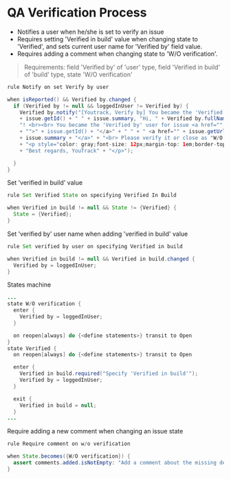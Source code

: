QA Verification Process
====================

*   Notifies a user when he/she is set to verify an issue
*   Requires setting 'Verified in build' value when changing state to 'Verified', and sets current user name for 'Verified by' field value.
*   Requires adding a comment when changing state to 'W/O verification'.
    
>Requirements:
>field 'Verified by' of 'user' type,
>field 'Verified in build' of 'build' type,
>state 'W/O verification'

```java
rule Notify on set Verify by user

when isReported() && Verified by.changed {
  if (Verified by != null && loggedInUser != Verified by) {
    Verified by.notify("[Youtrack, Verify by] You became the 'Verified by' user for issue "
    + issue.getId() + " " + issue.summary, "Hi, " + Verified by.fullName +
    "! <br><br> You became the 'Verified by' user for issue <a href="" + issue.getUrl()
    + "">" + issue.getId() + "</a>" + " " + " <a href="" + issue.getUrl() + "">"
    + issue.summary + "</a>" + "<br> Please verify it or close as "W/O verification".<br><br>"
    + "<p style="color: gray;font-size: 12px;margin-top: 1em;border-top: 1px solid #D4D5D6">"
    + "Best regards, YouTrack" + "</p>");

  }
}
```
Set 'verified in build' value
```java
rule Set Verified State on specifying Verified In Build

when Verified in build != null && State != {Verified} {
  State = {Verified};
}
```
Set 'verified by' user name when adding 'verified in build' value
```java
rule Set verified by user on specifying Verified in build

when Verified in build != null && Verified in build.changed {
  Verified by = loggedInUser;
}
```
States machine
```java
...
state W/O verification {
  enter {
    Verified by = loggedInUser;
  }

  on reopen[always] do {<define statements>} transit to Open
}
state Verified {
  on reopen[always] do {<define statements>} transit to Open

  enter {
    Verified in build.required("Specify 'Verified in build'");
    Verified by = loggedInUser;
  }

  exit {
    Verified in build = null;
  }
...
```
Require adding a new comment when changing an issue state
```java
rule Require comment on w/o verification

when State.becomes({W/O verification}) {
  assert comments.added.isNotEmpty: "Add a comment about the missing details";
}
```
